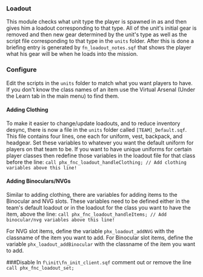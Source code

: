### Loadout
This module checks what unit type the player is spawned in as and then gives him a loadout corresponding to that type. All of the unit's initial gear is removed and then new gear determined by the unit's type as well as the script file corresponding to that type in the `units` folder. After this is done a briefing entry is generated by `fn_loadout_notes.sqf` that shows the player what his gear will be when he loads into the mission.

### Configure
Edit the scripts in the `units` folder to match what you want players to have. If you don't know the class names of an item use the Virtual Arsenal (Under the Learn tab in the main menu) to find them. 

#### Adding Clothing
To make it easier to change/update loadouts, and to reduce inventory desync, there is now a file in the `units` folder called `[TEAM]_Default.sqf`. This file contains four lines, one each for uniform, vest, backpack, and headgear. Set these variables to whatever you want the default uniform for players on that team to be. If you want to have unique uniforms for certain player classes then redefine those variables in the loadout file for that class before the line: ```call phx_fnc_loadout_handleClothing; // Add clothing variables above this line!```

#### Adding Binoculars/NVGs
Similar to adding clothing, there are variables for adding items to the Binocular and NVG slots. These variables need to be defined either in the team's default loadout or in the loadout for the class you want to have the item, above the line: ```call phx_fnc_loadout_handleItems; // Add binocular/nvg variables above this line!```

For NVG slot items, define the variable `phx_loadout_addNVG` with the classname of the item you want to add. 
For Binocular slot items, define the variable `phx_loadout_addBinocular` with the classname of the item you want to add.

###Disable
In `f\init\fn_init_client.sqf` comment out or remove the line ```call phx_fnc_loadout_set;```
